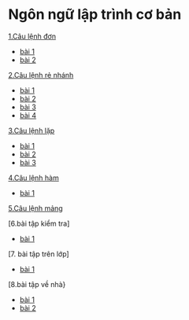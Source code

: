 # Ngôn ngữ lập trình cơ bản
[1.Câu lệnh đơn](https://hoctructuyencntt.github.io/NNLT/Bai02.html)
- [bài 1](https://www.jdoodle.com/iembed/v0/BqW)
- [bài 2](https://www.jdoodle.com/ia/BZe)

 [2.Câu lệnh rẻ nhánh](https://hoctructuyencntt.github.io/NNLT/Bai03.html)

- [bài 1](https://www.jdoodle.com/iembed/v0/Bu5)
- [bài 2](https://www.jdoodle.com/iembed/v0/Bu7)
- [bài 3](https://www.jdoodle.com/iembed/v0/Bu8)
- [bài 4](https://www.jdoodle.com/iembed/v0/Bu9)

[3.Câu lệnh lặp](https://hoctructuyencntt.github.io/NNLT/Bai04.html)

- [bài 1](https://www.jdoodle.com/ia/C1g)
- [bài 2](https://www.jdoodle.com/ia/C1j)
- [bài 3](https://www.jdoodle.com/iembed/v0/BAc)

[4.Câu lệnh hàm](https://hoctructuyencntt.github.io/NNLT/Bai05.html)

- [bài 1](https://www.jdoodle.com/ia/C1m)

[5.Câu lệnh mảng](https://hoctructuyencntt.github.io/NNLT/Bai06.html)


[6.bài tập kiểm tra]

- [bài 1](https://www.jdoodle.com/ia/BZf)

[7. bài tập trên lớp]
- [bài 1](https://www.jdoodle.com/iembed/v0/BAb)

[8.bài tập về nhà}
- [bài 1](https://www.jdoodle.com/iembed/v0/BBr)
- [bài 2](https://www.jdoodle.com/iembed/v0/BAX)
